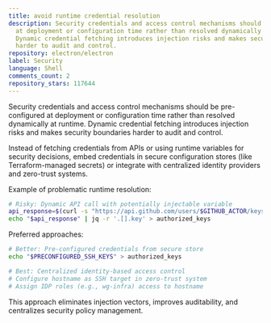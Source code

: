 ```yaml
---
title: avoid runtime credential resolution
description: Security credentials and access control mechanisms should be pre-configured
  at deployment or configuration time rather than resolved dynamically at runtime.
  Dynamic credential fetching introduces injection risks and makes security boundaries
  harder to audit and control.
repository: electron/electron
label: Security
language: Shell
comments_count: 2
repository_stars: 117644
---
```


Security credentials and access control mechanisms should be pre-configured at deployment or configuration time rather than resolved dynamically at runtime. Dynamic credential fetching introduces injection risks and makes security boundaries harder to audit and control.

Instead of fetching credentials from APIs or using runtime variables for security decisions, embed credentials in secure configuration stores (like Terraform-managed secrets) or integrate with centralized identity providers and zero-trust systems.

Example of problematic runtime resolution:
```bash
# Risky: Dynamic API call with potentially injectable variable
api_response=$(curl -s "https://api.github.com/users/$GITHUB_ACTOR/keys")
echo "$api_response" | jq -r '.[].key' > authorized_keys
```

Preferred approaches:
```bash
# Better: Pre-configured credentials from secure store
echo "$PRECONFIGURED_SSH_KEYS" > authorized_keys

# Best: Centralized identity-based access control
# Configure hostname as SSH target in zero-trust system
# Assign IDP roles (e.g., wg-infra) access to hostname
```

This approach eliminates injection vectors, improves auditability, and centralizes security policy management.
